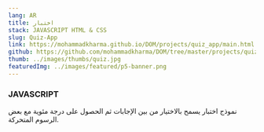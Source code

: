 ```yaml
---
lang: AR
title: اختبار
stack: JAVASCRIPT HTML & CSS
slug: Quiz-App
link: https://mohammadkharma.github.io/DOM/projects/quiz_app/main.html
github: https://github.com/mohammadkharma/DOM/tree/master/projects/quiz_app
thumb: ../images/thumbs/quiz.jpg
featuredImg: ../images/featured/p5-banner.png
---
```


### JAVASCRIPT

نموذج اختبار يسمح بالاختيار من بين الإجابات ثم الحصول على درجة مئوية مع بعض الرسوم المتحركة.
